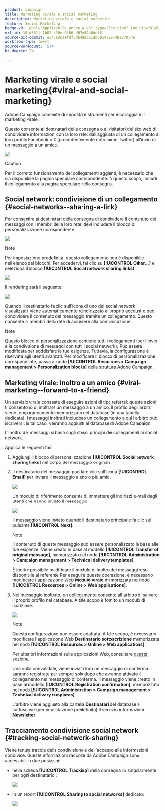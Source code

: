 ```yaml
---
product: campaign
title: Marketing virale e social marketing
description: Marketing virale e social marketing
feature: Social Marketing
badge-v8: label="Applicabile anche a v8" type="Positive" tooltip="Applicabile anche a Campaign v8"
exl-id: 10fd561f-1b07-490e-9f66-d67e44a0def5
source-git-commit: e34718caefdf5db4ddd61db601420274be77054e
workflow-type: tm+mt
source-wordcount: '574'
ht-degree: 2%

---
```


# Marketing virale e social marketing{#viral-and-social-marketing}

Adobe Campaign consente di impostare strumenti per incoraggiare il marketing virale.

Questo consente ai destinatari della consegna o ai visitatori del sito web di condividere informazioni con la loro rete: dall’aggiunta di un collegamento al loro profilo Facebook o X (precedentemente noto come Twitter) all’invio di un messaggio a un amico.

![](assets/s_ncs_user_viral_icons.png)

>[!CAUTION]
>
>Per il corretto funzionamento dei collegamenti aggiunti, è necessario che sia disponibile la pagina speculare corrispondente. A questo scopo, includi il collegamento alla pagina speculare nella consegna.

## Social network: condivisione di un collegamento {#social-networks--sharing-a-link}

Per consentire ai destinatari della consegna di condividere il contenuto dei messaggi con i membri della loro rete, devi includere il blocco di personalizzazione corrispondente.

![](assets/s_ncs_user_viral_add_link.png)

>[!NOTE]
>
>Per impostazione predefinita, questo collegamento non è disponibile nell’elenco dei blocchi. Per accedervi, fai clic su **[!UICONTROL Other...]** e seleziona il blocco **[!UICONTROL Social network sharing links]**.

![](assets/s_ncs_user_viral_add_link_via_others.png)

Il rendering sarà il seguente:

![](assets/s_ncs_user_viral_add_link_rendering.png)

Quando il destinatario fa clic sull’icona di uno dei social network visualizzati, viene automaticamente reindirizzato al proprio account e può condividere il contenuto del messaggio tramite un collegamento. Questo consente ai membri della rete di accedere alla comunicazione.

>[!NOTE]
>
>Questo blocco di personalizzazione contiene tutti i collegamenti (per l’invio e la condivisione di messaggi con tutti i social network). Può essere modificata per soddisfare le tue esigenze. Tuttavia, la configurazione è riservata agli utenti avanzati. Per modificare il blocco di personalizzazione corrispondente, passa al nodo **[!UICONTROL Resources > Campaign management > Personalization blocks]** della struttura Adobe Campaign.

## Marketing virale: inoltro a un amico {#viral-marketing--forward-to-a-friend}

Un servizio virale consente di eseguire azioni di tipo referral: queste azioni ti consentono di inoltrare un messaggio a un amico. Il profilo degli arbitri viene temporaneamente memorizzato nel database (in una tabella dedicata). I messaggi inoltrati includono un collegamento a cui l’arbitro può iscriversi: in tal caso, verranno aggiunti al database di Adobe Campaign.

L’inoltro dei messaggi si basa sugli stessi principi dei collegamenti ai social network.

Applica le seguenti fasi:

1. Aggiungi il blocco di personalizzazione **[!UICONTROL Social network sharing links]** nel corpo del messaggio originale.
1. Il destinatario del messaggio può fare clic sull&#39;icona **[!UICONTROL Email]** per inviare il messaggio a uno o più amici.

   ![](assets/s_ncs_user_viral_email_link.png)

   Un modulo di riferimento consente di immettere gli indirizzi e-mail degli utenti che hanno inviato il messaggio.

   ![](assets/s_ncs_user_viral_email_msg.png)

   Il messaggio viene inviato quando il destinatario principale fa clic sul pulsante **[!UICONTROL Next]**.

   >[!NOTE]
   >
   >Il contenuto di questo messaggio può essere personalizzato in base alle tue esigenze. Viene creato in base al modello **[!UICONTROL Transfer of original message]**, memorizzato nel nodo **[!UICONTROL Administration > Campaign management > Technical delivery templates]**.
   >
   >È inoltre possibile modificare il modulo di inoltro dei messaggi reso disponibile al referente Per eseguire questa operazione, è necessario modificare l&#39;applicazione Web **Modulo virale** memorizzata nel nodo **[!UICONTROL Resources > Online > Web applications]**.

1. Nel messaggio inoltrato, un collegamento consente all&#39;arbitro di salvare il proprio profilo nel database. A tale scopo è fornito un modulo di iscrizione.

   ![](assets/s_ncs_user_viral_create_account_form.png)

   >[!NOTE]
   >
   >Questa configurazione può essere adattata. A tale scopo, è necessario modificare l&#39;applicazione Web **Destinatario sottoscrizione** memorizzata nel nodo **[!UICONTROL Resources > Online > Web applications]**.
   >
   >Per ulteriori informazioni sulle applicazioni Web, consultare [questa sezione](../../web/using/about-web-applications.md).

   Una volta convalidate, viene inviato loro un messaggio di conferma: saranno registrate per sempre solo dopo che avranno attivato il collegamento nel messaggio di conferma. Il messaggio viene creato in base al modello **[!UICONTROL Registration confirmation]**, memorizzato nel nodo **[!UICONTROL Administration > Campaign management > Technical delivery templates]**.

   L&#39;arbitro viene aggiunto alla cartella **Destinatari** del database e sottoscrive (per impostazione predefinita) il servizio informazioni **Newsletter**.

## Tracciamento condivisione social network {#tracking-social-network-sharing}

Viene tenuta traccia della condivisione e dell&#39;accesso alle informazioni condivise. Queste informazioni raccolte da Adobe Campaign sono accessibili in due posizioni:

* nella scheda **[!UICONTROL Tracking]** della consegna (o singolarmente per ogni destinatario):

  ![](assets/s_ncs_user_network_del_tracking_tab.png)

* in un report **[!UICONTROL Sharing to social networks]** dedicato:

  ![](assets/s_ncs_user_viral_report.png)
